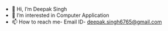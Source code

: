 - 👋 Hi, I’m Deepak Singh
- 👀 I’m interested in Computer Application
- 📫 How to reach me- Email ID- deepak.singh6765@gmail.com

<!---
deepakjob/deepakjob is a ✨ special ✨ repository because its `README.md` (this file) appears on your GitHub profile.
You can click the Preview link to take a look at your changes.
--->
